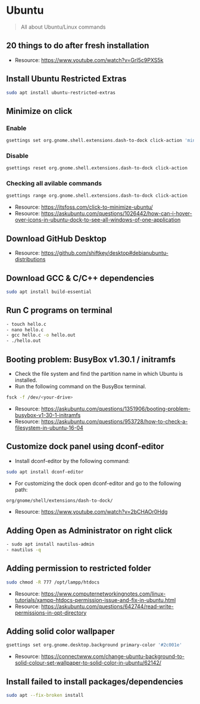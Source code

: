 # Ubuntu
> All about Ubuntu/Linux commands

## 20 things to do after fresh installation
- Resource: https://www.youtube.com/watch?v=GrI5c9PXS5k

## Install Ubuntu Restricted Extras

```bash
sudo apt install ubuntu-restricted-extras
```

## Minimize on click
### Enable

``` bash
gsettings set org.gnome.shell.extensions.dash-to-dock click-action 'minimize-or-previews'
```

### Disable

``` bash
gsettings reset org.gnome.shell.extensions.dash-to-dock click-action
```

### Checking all avilable commands

``` bash
gsettings range org.gnome.shell.extensions.dash-to-dock click-action
```

- Resource: https://itsfoss.com/click-to-minimize-ubuntu/
- Resource: https://askubuntu.com/questions/1026442/how-can-i-hover-over-icons-in-ubuntu-dock-to-see-all-windows-of-one-application

## Download GitHub Desktop
- Resource: https://github.com/shiftkey/desktop#debianubuntu-distributions

## Download GCC & C/C++ dependencies
```bash
sudo apt install build-essential
```

## Run C programs on terminal
```bash
- touch hello.c
- nano hello.c
- gcc hello.c -o hello.out
- ./hello.out
```

## Booting problem: BusyBox v1.30.1 / initramfs
- Check the file system and find the partition name in which Ubuntu is installed.
- Run the following command on the BusyBox terminal.

```bash
fsck -f /dev/<your-drive>
```
- Resource: https://askubuntu.com/questions/1351906/booting-problem-busybox-v1-30-1-initramfs
- Resource: https://askubuntu.com/questions/953728/how-to-check-a-filesystem-in-ubuntu-16-04

## Customize dock panel using dconf-editor
- Install dconf-editor by the following command:

```bash
sudo apt install dconf-editor
```

- For customizing the dock open dconf-editor and go to the following path:

```bash
org/gnome/shell/extensions/dash-to-dock/
```
- Resource: https://www.youtube.com/watch?v=2bCHAOr0Hdg

## Adding Open as Administrator on right click

```bash
- sudo apt install nautilus-admin
- nautilus -q
```

## Adding permission to restricted folder

```bash
sudo chmod -R 777 /opt/lampp/htdocs
```
- Resource: https://www.computernetworkingnotes.com/linux-tutorials/xampp-htdocs-permission-issue-and-fix-in-ubuntu.html
- Resource: https://askubuntu.com/questions/642744/read-write-permissions-in-opt-directory

## Adding solid color wallpaper

```bash
gsettings set org.gnome.desktop.background primary-color '#2c001e'
```
- Resource: https://connectwww.com/change-ubuntu-background-to-solid-colour-set-wallpaper-to-solid-color-in-ubuntu/62142/

## Install failed to install packages/dependencies

```bash
sudo apt --fix-broken install
```